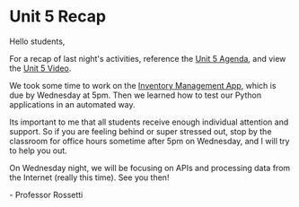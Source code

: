 # Unit 5 Recap

Hello students,

For a recap of last night's activities, reference the [Unit 5 Agenda](https://github.com/prof-rossetti/nyu-info-2335-201805/blob/master/units/unit-5/agenda.md), and view the [Unit 5 Video](http://nyustern.mediasite.com/Mediasite/Play/8166863c204742fbb4a7672587b759251d).

We took some time to work on the [Inventory Management App](https://github.com/prof-rossetti/nyu-info-2335-201805/blob/master/projects/inventory-app/project.md), which is due by Wednesday at 5pm. Then we learned how to test our Python applications in an automated way.

Its important to me that all students receive enough individual attention and support. So if you are feeling behind or super stressed out, stop by the classroom for office hours sometime after 5pm on Wednesday, and I will try to help you out.

On Wednesday night, we will be focusing on APIs and processing data from the Internet (really this time). See you then!

\- Professor Rossetti
